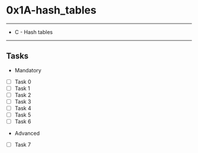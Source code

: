 # 0x1A-hash_tables
---
* C - Hash tables
---
## Tasks
* Mandatory
- [ ] Task 0
- [ ] Task 1
- [ ] Task 2
- [ ] Task 3
- [ ] Task 4
- [ ] Task 5
- [ ] Task 6
* Advanced
- [ ] Task 7
